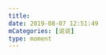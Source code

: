 ```yaml
---
title: 
date: 2019-08-07 12:51:49
mCategories: [说说]
type: moment
---
```


<div id="pics-20190807125149"></div>

<script>
var data = [
    {"link": "little_duck_liu_liulang.jpg", "type": "picture"},
    {"link": "little_duck_liu_zhinv.jpg", "type": "picture"}
];
picsRender(data, "pics-20190807125149");
</script>
